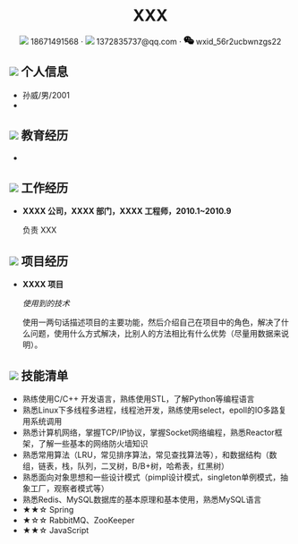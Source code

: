  <center>
     <h1>XXX</h1>
     <div>
         <span>
             <img src="assets/phone-solid.svg" width="18px">
             18671491568
         </span>
         ·
         <span>
             <img src="assets/envelope-solid.svg" width="18px">
             1372835737@qq.com
         </span>
         ·
         <span>
             <img src="assets/wx-photo.png" width="18px">
             wxid_56r2ucbwnzgs22
         </span>
     </div>
 </center>

 ## <img src="assets/info-circle-solid.svg" width="30px"> 个人信息 

 - 孙威/男/2001
 - 

## <img src="assets/graduation-cap-solid.svg" width="30px"> 教育经历

- 

## <img src="assets/briefcase-solid.svg" width="30px"> 工作经历

- **XXXX 公司，XXXX 部门，XXXX 工程师，2010.1~2010.9**

   负责 XXX

## <img src="assets/project-diagram-solid.svg" width="30px"> 项目经历

- **XXXX 项目**

  *使用到的技术*
    
  使用一两句话描述项目的主要功能，然后介绍自己在项目中的角色，解决了什么问题，使用什么方式解决，比别人的方法相比有什么优势（尽量用数据来说明）。

## <img src="assets/tools-solid.svg" width="30px"> 技能清单

- 熟练使用C/C++ 开发语言，熟练使用STL，了解Python等编程语言
- 熟悉Linux下多线程多进程，线程池开发，熟练使用select，epoll的IO多路复用系统调用
- 熟悉计算机网络，掌握TCP/IP协议，掌握Socket网络编程，熟悉Reactor框架，了解一些基本的网络防火墙知识
- 熟悉常用算法（LRU，常见排序算法，常见查找算法等），和数据结构（数组，链表，栈，队列，二叉树，B/B+树，哈希表，红黑树）
- 熟悉面向对象思想和一些设计模式（pimpl设计模式，singleton单例模式，抽象工厂，观察者模式等）
- 熟悉Redis、MySQL数据库的基本原理和基本使用，熟悉MySQL语言
- ★★☆ Spring
- ★☆☆ RabbitMQ、ZooKeeper
- ★★☆ JavaScript
